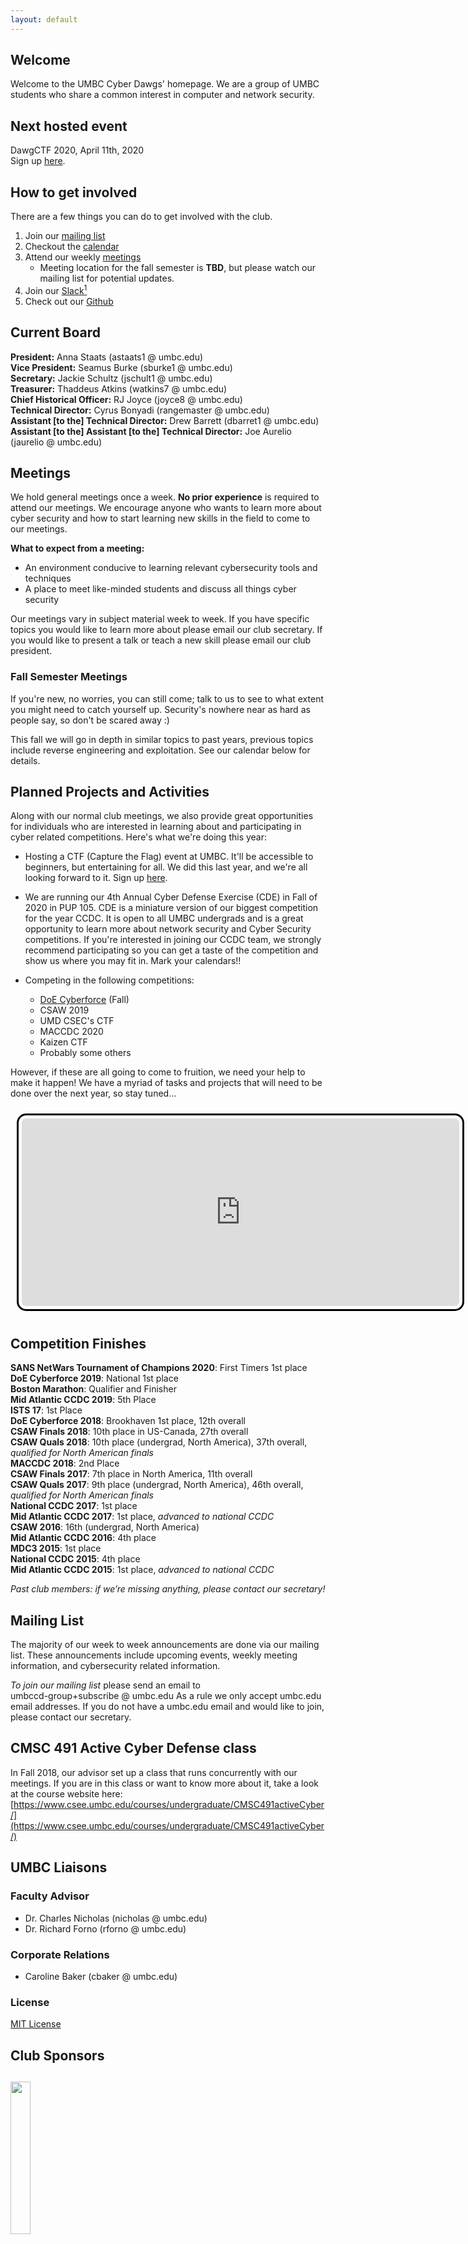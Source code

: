 ```yaml
---
layout: default
---
```


## Welcome

Welcome to the UMBC Cyber Dawgs' homepage. We are a group of UMBC students who
share a common interest in computer and network security.

## Next hosted event

DawgCTF 2020, April 11th, 2020  
Sign up [here](https://forms.gle/V3sezPc6i9pqcG1f9).

## How to get involved 

There are a few things you can do to get involved with the club.

1. Join our [mailing list](#mailinglist)
2. Checkout the [calendar](#calendar)
3. Attend our weekly [meetings](#meetings)
    * Meeting location for the fall semester is **TBD**, but please watch
    our mailing list for potential updates.
4. Join our [Slack](https://umbccd.slack.com)[^1]
5. Check out our [Github](https://github.com/UMBCCyberDawgs)

## Current Board

**President:** Anna Staats (astaats1 @ umbc.edu)  
**Vice President:** Seamus Burke (sburke1 @ umbc.edu)  
**Secretary:** Jackie Schultz (jschult1 @ umbc.edu)  
**Treasurer:** Thaddeus Atkins (watkins7 @ umbc.edu)  
**Chief Historical Officer:** RJ Joyce (joyce8 @ umbc.edu)  
**Technical Director:** Cyrus Bonyadi (rangemaster @ umbc.edu)  
**Assistant \[to the\] Technical Director:** Drew Barrett (dbarret1 @ umbc.edu)  
**Assistant \[to the\] Assistant \[to the\] Technical Director:** Joe Aurelio (jaurelio @ umbc.edu)  

## <a name="meetings">Meetings

We hold general meetings once a week. **No prior experience** is required to
attend our meetings. We encourage anyone who wants to learn more about cyber
security and how to start learning new skills in the field to come to our
meetings.

**What to expect from a meeting:**

* An environment conducive to learning relevant cybersecurity tools and
techniques
* A place to meet like-minded students and discuss all things cyber security 


Our meetings vary in subject material week to week. If you have specific topics
you would like to learn more about please email our club secretary. If you
would like to present a talk or teach a new skill please email our club
president.

### Fall Semester Meetings

If you're new, no worries, you can still come; talk to us to see to what extent you might need to 
catch yourself up. Security's nowhere near as hard as people say, so don't be scared away :)

This fall we will go in depth in similar topics to past years, previous topics include reverse
engineering and exploitation. See our calendar below for details.

## Planned Projects and Activities

Along with our normal club meetings, we also provide great opportunities for
individuals who are interested in learning about and participating in cyber
related competitions. Here's what we're doing this year:

* Hosting a CTF (Capture the Flag) event at UMBC. It'll be accessible to
beginners, but entertaining for all. We did this last year, and we're all
looking forward to it. Sign up [here](https://forms.gle/V3sezPc6i9pqcG1f9).

* We are running our 4th Annual Cyber Defense Exercise (CDE) in Fall of 2020 in PUP 105. CDE is a miniature version of our biggest competition for the year CCDC. It is open to all UMBC undergrads and is a great opportunity to learn more about network security and Cyber Security competitions. If you're interested in joining our CCDC team, we strongly recommend participating so you can get a taste of the competition and show us where you may fit in. Mark your calendars!! 

* Competing in the following competitions:
    * [DoE Cyberforce](https://cyberforcecompetition.com/) (Fall)
    * CSAW 2019
    * UMD CSEC's CTF
    * MACCDC 2020
    * Kaizen CTF
    * Probably some others

However, if these are all going to come to fruition, we need your help to
make it happen! We have a myriad of tasks and projects that will need to be done
over the next year, so stay tuned...

<div style="text-align: center;">
   <a name="calendar"><iframe src="https://calendar.google.com/calendar/embed?mode=AGENDA&amp;height=300&amp;wkst=1&amp;bgcolor=%23ffffff&amp;src=umbc.edu_sua9otosc8mchuu17od417duh8%40group.calendar.google.com&amp;color=%23B1365F&amp;ctz=America%2FNew_York" style="margin: 10px; padding: 5px; border: 3px solid black; border-radius: 15px;" width="700" height="300" frameborder="0" scrolling="no"></iframe></a>
</div>

## <a name="finishes">Competition Finishes</a>
**SANS NetWars Tournament of Champions 2020**: First Timers 1st place  
**DoE Cyberforce 2019**: National 1st place  
**Boston Marathon**: Qualifier and Finisher  
**Mid Atlantic CCDC 2019**: 5th Place  
**ISTS 17**: 1st Place  
**DoE Cyberforce 2018**: Brookhaven 1st place, 12th overall  
**CSAW Finals 2018**: 10th place in US-Canada, 27th overall  
**CSAW Quals 2018**: 10th place (undergrad, North America), 37th overall, *qualified for North American finals*  
**MACCDC 2018**: 2nd Place  
**CSAW Finals 2017**: 7th place in North America, 11th overall  
**CSAW Quals 2017**: 9th place (undergrad, North America), 46th overall, *qualified for North American finals*  
**National CCDC 2017**: 1st place  
**Mid Atlantic CCDC 2017**: 1st place, *advanced to national CCDC*  
**CSAW 2016**: 16th (undergrad, North America)  
**Mid Atlantic CCDC 2016**: 4th place  
**MDC3 2015**: 1st place  
**National CCDC 2015**: 4th place  
**Mid Atlantic CCDC 2015**: 1st place, *advanced to national CCDC*  

*Past club members: if we’re missing anything, please contact our secretary!*

## <a name="mailinglist">Mailing List</a>

The majority of our week to week announcements are done via our mailing list.
These announcements include upcoming events, weekly meeting information, and
cybersecurity related information.

*To join our mailing list* please send an email to  
umbccd-group+subscribe @ umbc.edu As a rule we only accept umbc.edu email
addresses. If you do not have a umbc.edu email and would like to join, please
contact our secretary.

## <a name="activecyberdefense">CMSC 491 Active Cyber Defense class

In Fall 2018, our advisor set up a class that runs concurrently with our
meetings. If you are in this class or want to know more about it, take a look
at the course website here:
[https://www.csee.umbc.edu/courses/undergraduate/CMSC491activeCyber/](https://www.csee.umbc.edu/courses/undergraduate/CMSC491activeCyber/)

## UMBC Liaisons

### Faculty Advisor 

* Dr. Charles Nicholas (nicholas @ umbc.edu)  
* Dr. Richard Forno (rforno @ umbc.edu)  

### Corporate Relations
*  Caroline Baker (cbaker @ umbc.edu) 


### License

[MIT License](http://umbccyberdawgs.github.io/LICENSE.txt)

## Club Sponsors

## <img src="/images/tensley.jpg" height="25%" width="25%">
## <img src="/images/bluestar.png" height="50%" width="40%">
## <img src="/images/percival.png" height="50%" width="40%"> 
## <img src="/images/novetta.jpg" height="50%" width="40%"> 

---
[^1]: You must have a umbc.edu email address to signup on Slack.
